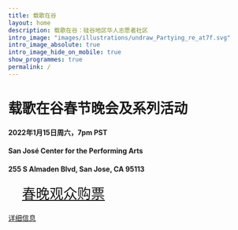 ```yaml
---
title: 载歌在谷
layout: home
description: 载歌在谷：硅谷地区华人志愿者社区
intro_image: "images/illustrations/undraw_Partying_re_at7f.svg"
intro_image_absolute: true
intro_image_hide_on_mobile: true
show_programmes: true
permalink: /
---
```

# 载歌在谷春节晚会及系列活动
<h4>2022年1月15日周六，7pm PST</h4>
<h4>San José Center for the Performing Arts</h4>
<h4>255 S Almaden Blvd, San Jose, CA 95113 </h4>

<div style="width:80%;text-align:left; margin:20px 0px;"><a class="button home-button"  href="/ticket" style="font-size:200%;width:auto;padding:1em;height:auto">春晚观众购票</a></div>

<div><a href="/gala">详细信息</a></div>
